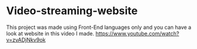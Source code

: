 # Video-streaming-website
This project was made using Front-End languages only and you can have a look at website in this video I made.
https://www.youtube.com/watch?v=zvADjNkv9ok

